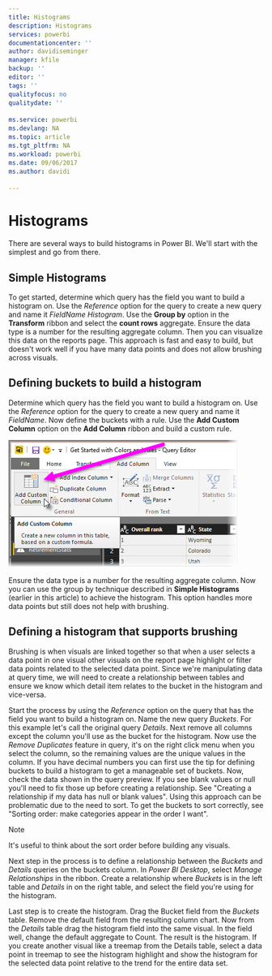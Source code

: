 ```yaml
---
title: Histograms
description: Histograms
services: powerbi
documentationcenter: ''
author: davidiseminger
manager: kfile
backup: ''
editor: ''
tags: ''
qualityfocus: no
qualitydate: ''

ms.service: powerbi
ms.devlang: NA
ms.topic: article
ms.tgt_pltfrm: NA
ms.workload: powerbi
ms.date: 09/06/2017
ms.author: davidi

---
```

# Histograms
There are several ways to build histograms in Power BI. We'll start with the simplest and go from there.

## Simple Histograms
To get started, determine which query has the field you want to build a histogram on.  Use the *Reference* option for the query to create a new query and name it *FieldName Histogram*. Use the **Group by** option in the **Transform** ribbon and select the **count rows** aggregate. Ensure the data type is a number for the resulting aggregate column. Then you can visualize this data on the reports page. This approach is fast and easy to build, but doesn't work well if you have many data points and does not allow brushing across visuals.

## Defining buckets to build a histogram
Determine which query has the field you want to build a histogram on. Use the *Reference* option for the query to create a new query and name it *FieldName*.  Now define the buckets with a rule. Use the **Add Custom Column** option on the **Add Column** ribbon and build a custom rule.

![](media/service-histograms/powerbi-service-histograms_1.png)

Ensure the data type is a number for the resulting aggregate column. Now you can use the group by technique described in **Simple Histograms** (earlier in this article) to achieve the histogram. This option handles more data points but still does not help with brushing.

## Defining a histogram that supports brushing
Brushing is when visuals are linked together so that when a user selects a data point in one visual other visuals on the report page highlight or filter data points related to the selected data point.  Since we're manipulating data at query time, we will need to create a relationship between tables and ensure we know which detail item relates to the bucket in the histogram and vice-versa.

Start the process by using the *Reference* option on the query that has the field you want to build a histogram on.  Name the new query *Buckets*.  For this example let's call the original query *Details*.  Next remove all columns except the column you'll use as the bucket for the histogram.  Now use the *Remove Duplicates* feature in query, it's on the right click menu when you select the column, so the remaining values are the unique values in the column. If you have decimal numbers you can first use the tip for defining buckets to build a histogram to get a manageable set of buckets.  Now, check the data shown in the query preview. If you see blank values or null you'll need to fix those up before creating a relationship. See "Creating a relationship if my data has null or blank values". Using this approach can be problematic due to the need to sort. To get the buckets to sort correctly, see "Sorting order: make categories appear in the order I want". 

> [!NOTE]
> It's useful to think about the sort order before building any visuals.   
> 
> 

Next step in the process is to define a relationship between the *Buckets* and *Details* queries on the buckets column.  In *Power BI Desktop*, select *Manage Relationships* in the ribbon.  Create a relationship where *Buckets* is in the left table and *Details* in on the right table, and select the field you're using for the histogram. 

Last step is to create the histogram. Drag the Bucket field from the *Buckets* table. Remove the default field from the resulting column chart.  Now from the *Details* table drag the histogram field into the same visual. In the field well, change the default aggregate to Count. The result is the histogram. If you create another visual like a treemap from the Details table, select a data point in treemap to see the histogram highlight and show the histogram for the selected data point relative to the trend for the entire data set.

